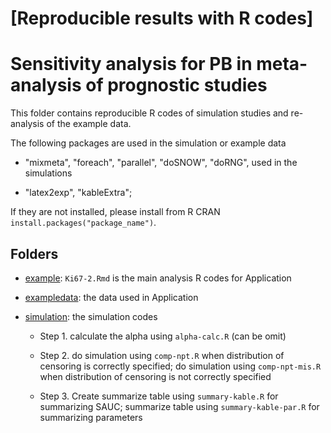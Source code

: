 # [Reproducible results with R codes] 

# Sensitivity analysis for PB in meta-analysis of prognostic studies


This folder contains reproducible R codes of simulation studies and re-analysis of the example data.

The following packages are used in the simulation or example data

- "mixmeta", "foreach", "parallel", "doSNOW", "doRNG", used in the simulations

- "latex2exp", "kableExtra"; 

If they are not installed, please install from R CRAN `install.packages("package_name")`.


## Folders

- [example](example/): `Ki67-2.Rmd` is the main analysis R codes for Application

- [exampledata](exampledata/): the data used in Application

- [simulation](simulation/): the simulation codes

	-	Step 1. calculate the alpha using `alpha-calc.R` (can be omit)

	-	Step 2. do simulation using `comp-npt.R` when distribution of censoring is correctly specified; do simulation using `comp-npt-mis.R` when distribution of censoring is not correctly specified

	-	Step 3. Create summarize table using `summary-kable.R` for summarizing SAUC; summarize table using `summary-kable-par.R` for summarizing parameters



